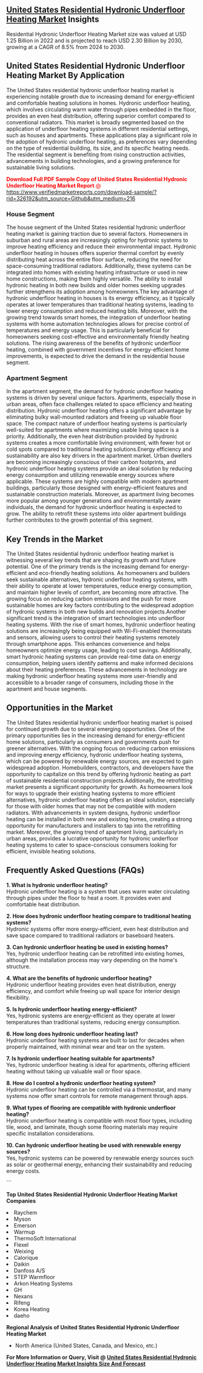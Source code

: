 <h2><a href="https://www.verifiedmarketreports.com/download-sample/?rid=326192&amp;utm_source=Github&amp;utm_medium=216" target="_blank">United States Residential Hydronic Underfloor Heating Market</a> Insights</h2><p>Residential Hydronic Underfloor Heating Market size was valued at USD 1.25 Billion in 2022 and is projected to reach USD 2.30 Billion by 2030, growing at a CAGR of 8.5% from 2024 to 2030.</p><p><h2>United States Residential Hydronic Underfloor Heating Market By Application</h2><p>The United States residential hydronic underfloor heating market is experiencing notable growth due to increasing demand for energy-efficient and comfortable heating solutions in homes. Hydronic underfloor heating, which involves circulating warm water through pipes embedded in the floor, provides an even heat distribution, offering superior comfort compared to conventional radiators. This market is broadly segmented based on the application of underfloor heating systems in different residential settings, such as houses and apartments. These applications play a significant role in the adoption of hydronic underfloor heating, as preferences vary depending on the type of residential building, its size, and its specific heating needs. The residential segment is benefiting from rising construction activities, advancements in building technologies, and a growing preference for sustainable living solutions.<p><span class=""><span style="color: #ff0000;"><strong>Download Full PDF Sample Copy of United States Residential Hydronic Underfloor Heating Market Report</strong> @ </span><a href="https://www.verifiedmarketreports.com/download-sample/?rid=326192&amp;utm_source=Github&amp;utm_medium=216" target="_blank">https://www.verifiedmarketreports.com/download-sample/?rid=326192&amp;utm_source=Github&amp;utm_medium=216</a></span></p></p><h3>House Segment</h3><p>The house segment of the United States residential hydronic underfloor heating market is gaining traction due to several factors. Homeowners in suburban and rural areas are increasingly opting for hydronic systems to improve heating efficiency and reduce their environmental impact. Hydronic underfloor heating in houses offers superior thermal comfort by evenly distributing heat across the entire floor surface, reducing the need for space-consuming traditional radiators. Additionally, these systems can be integrated into homes with existing heating infrastructure or used in new home constructions, making them highly versatile. The ability to install hydronic heating in both new builds and older homes seeking upgrades further strengthens its adoption among homeowners.The key advantage of hydronic underfloor heating in houses is its energy efficiency, as it typically operates at lower temperatures than traditional heating systems, leading to lower energy consumption and reduced heating bills. Moreover, with the growing trend towards smart homes, the integration of underfloor heating systems with home automation technologies allows for precise control of temperatures and energy usage. This is particularly beneficial for homeowners seeking cost-effective and environmentally friendly heating solutions. The rising awareness of the benefits of hydronic underfloor heating, combined with government incentives for energy-efficient home improvements, is expected to drive the demand in the residential house segment.<h3>Apartment Segment</h3><p>In the apartment segment, the demand for hydronic underfloor heating systems is driven by several unique factors. Apartments, especially those in urban areas, often face challenges related to space efficiency and heating distribution. Hydronic underfloor heating offers a significant advantage by eliminating bulky wall-mounted radiators and freeing up valuable floor space. The compact nature of underfloor heating systems is particularly well-suited for apartments where maximizing usable living space is a priority. Additionally, the even heat distribution provided by hydronic systems creates a more comfortable living environment, with fewer hot or cold spots compared to traditional heating solutions.Energy efficiency and sustainability are also key drivers in the apartment market. Urban dwellers are becoming increasingly conscious of their carbon footprints, and hydronic underfloor heating systems provide an ideal solution by reducing energy consumption and utilizing renewable energy sources where applicable. These systems are highly compatible with modern apartment buildings, particularly those designed with energy-efficient features and sustainable construction materials. Moreover, as apartment living becomes more popular among younger generations and environmentally aware individuals, the demand for hydronic underfloor heating is expected to grow. The ability to retrofit these systems into older apartment buildings further contributes to the growth potential of this segment.<h2>Key Trends in the Market</h2><p>The United States residential hydronic underfloor heating market is witnessing several key trends that are shaping its growth and future potential. One of the primary trends is the increasing demand for energy-efficient and eco-friendly heating solutions. As homeowners and builders seek sustainable alternatives, hydronic underfloor heating systems, with their ability to operate at lower temperatures, reduce energy consumption, and maintain higher levels of comfort, are becoming more attractive. The growing focus on reducing carbon emissions and the push for more sustainable homes are key factors contributing to the widespread adoption of hydronic systems in both new builds and renovation projects.Another significant trend is the integration of smart technologies into underfloor heating systems. With the rise of smart homes, hydronic underfloor heating solutions are increasingly being equipped with Wi-Fi-enabled thermostats and sensors, allowing users to control their heating systems remotely through smartphone apps. This enhances convenience and helps homeowners optimize energy usage, leading to cost savings. Additionally, smart hydronic heating systems can provide real-time data on energy consumption, helping users identify patterns and make informed decisions about their heating preferences. These advancements in technology are making hydronic underfloor heating systems more user-friendly and accessible to a broader range of consumers, including those in the apartment and house segments.<h2>Opportunities in the Market</h2><p>The United States residential hydronic underfloor heating market is poised for continued growth due to several emerging opportunities. One of the primary opportunities lies in the increasing demand for energy-efficient home solutions, particularly as consumers and governments push for greener alternatives. With the ongoing focus on reducing carbon emissions and improving energy efficiency, hydronic underfloor heating systems, which can be powered by renewable energy sources, are expected to gain widespread adoption. Homebuilders, contractors, and developers have the opportunity to capitalize on this trend by offering hydronic heating as part of sustainable residential construction projects.Additionally, the retrofitting market presents a significant opportunity for growth. As homeowners look for ways to upgrade their existing heating systems to more efficient alternatives, hydronic underfloor heating offers an ideal solution, especially for those with older homes that may not be compatible with modern radiators. With advancements in system designs, hydronic underfloor heating can be installed in both new and existing homes, creating a strong opportunity for manufacturers and installers to tap into the retrofitting market. Moreover, the growing trend of apartment living, particularly in urban areas, provides a lucrative opportunity for hydronic underfloor heating systems to cater to space-conscious consumers looking for efficient, invisible heating solutions.<h2>Frequently Asked Questions (FAQs)</h2><p><strong>1. What is hydronic underfloor heating?</strong><br>Hydronic underfloor heating is a system that uses warm water circulating through pipes under the floor to heat a room. It provides even and comfortable heat distribution.</p><p><strong>2. How does hydronic underfloor heating compare to traditional heating systems?</strong><br>Hydronic systems offer more energy-efficient, even heat distribution and save space compared to traditional radiators or baseboard heaters.</p><p><strong>3. Can hydronic underfloor heating be used in existing homes?</strong><br>Yes, hydronic underfloor heating can be retrofitted into existing homes, although the installation process may vary depending on the home's structure.</p><p><strong>4. What are the benefits of hydronic underfloor heating?</strong><br>Hydronic underfloor heating provides even heat distribution, energy efficiency, and comfort while freeing up wall space for interior design flexibility.</p><p><strong>5. Is hydronic underfloor heating energy-efficient?</strong><br>Yes, hydronic systems are energy-efficient as they operate at lower temperatures than traditional systems, reducing energy consumption.</p><p><strong>6. How long does hydronic underfloor heating last?</strong><br>Hydronic underfloor heating systems are built to last for decades when properly maintained, with minimal wear and tear on the system.</p><p><strong>7. Is hydronic underfloor heating suitable for apartments?</strong><br>Yes, hydronic underfloor heating is ideal for apartments, offering efficient heating without taking up valuable wall or floor space.</p><p><strong>8. How do I control a hydronic underfloor heating system?</strong><br>Hydronic underfloor heating can be controlled via a thermostat, and many systems now offer smart controls for remote management through apps.</p><p><strong>9. What types of flooring are compatible with hydronic underfloor heating?</strong><br>Hydronic underfloor heating is compatible with most floor types, including tile, wood, and laminate, though some flooring materials may require specific installation considerations.</p><p><strong>10. Can hydronic underfloor heating be used with renewable energy sources?</strong><br>Yes, hydronic systems can be powered by renewable energy sources such as solar or geothermal energy, enhancing their sustainability and reducing energy costs.</p>```</p><p><strong>Top United States Residential Hydronic Underfloor Heating Market Companies</strong></p><div data-test-id=""><p><li>Raychem</li><li> Myson</li><li> Emerson</li><li> Warmup</li><li> ThermoSoft International</li><li> Flexel</li><li> Weixing</li><li> Calorique</li><li> Daikin</li><li> Danfoss A/S</li><li> STEP Warmfloor</li><li> Arkon Heating Systems</li><li> GH</li><li> Nexans</li><li> Rifeng</li><li> Korea Heating</li><li> daeho</li></p><div><strong>Regional Analysis of&nbsp;United States Residential Hydronic Underfloor Heating Market</strong></div><ul><li dir="ltr"><p dir="ltr">North America&nbsp;(United States, Canada, and Mexico, etc.)</p></li></ul><p><strong>For More Information or Query, Visit @&nbsp;</strong><strong><a href="https://www.verifiedmarketreports.com/product/residential-hydronic-underfloor-heating-market/?utm_source=Github&amp;utm_medium=216" target="_blank">United States Residential Hydronic Underfloor Heating Market Insights Size And Forecast</a></strong></p></div>
